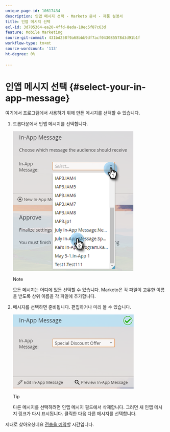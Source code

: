 ```yaml
---
unique-page-id: 10617434
description: 인앱 메시지 선택 - Marketo 문서 - 제품 설명서
title: 인앱 메시지 선택
exl-id: 3d705364-ea20-4ffd-8eda-10ec5f87c63d
feature: Mobile Marketing
source-git-commit: 431bd258f9a68bbb9df7acf043085578d3d91b1f
workflow-type: tm+mt
source-wordcount: '113'
ht-degree: 0%

---
```


# 인앱 메시지 선택 {#select-your-in-app-message}

여기에서 프로그램에서 사용하기 위해 만든 메시지를 선택할 수 있습니다.

1. 드롭다운에서 인앱 메시지를 선택합니다.

   ![](assets/image2016-5-9-15-3a43-3a3.png)

   >[!NOTE]
   >
   >모든 메시지는 어디에 있든 선택할 수 있습니다. Marketo은 각 파일이 고유한 이름을 받도록 상위 이름을 각 파일에 추가합니다.

1. 메시지를 선택하면 준비됩니다. 편집하거나 미리 볼 수 있습니다.

   ![](assets/image2016-5-9-15-3a41-3a48.png)

   >[!TIP]
   >
   >다른 메시지를 선택하려면 인앱 메시지 필드에서 삭제합니다. 그러면 새 인앱 메시지 링크가 다시 표시됩니다. 클릭한 다음 다른 메시지를 선택합니다.

제대로 찾아오셨네요 [전송을 예약](/help/marketo/product-docs/mobile-marketing/in-app-messages/sending-your-in-app-message/schedule-your-in-app-message.md)할 시간입니다.
